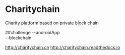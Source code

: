 # Charitychain
Charity platform based on private block chain

##challenge
--androidApp  
--blockchain  

http://charitychain.cn
http://charitychain.readthedocs.io
